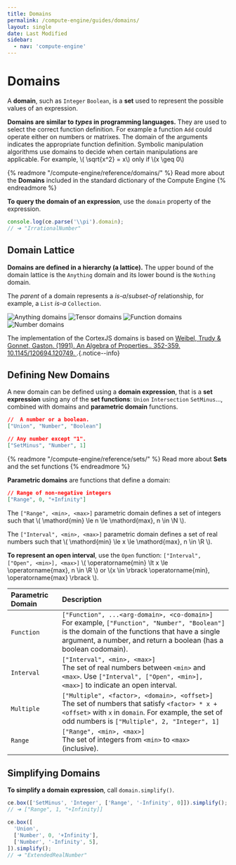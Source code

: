 ```yaml
---
title: Domains
permalink: /compute-engine/guides/domains/
layout: single
date: Last Modified
sidebar:
  - nav: 'compute-engine'
---
```


# Domains

A **domain**, such as `Integer` `Boolean`, is a **set** used to represent the
possible values of an expression.

**Domains are similar to _types_ in programming languages.** They are used to
select the correct function definition. For example a function `Add` could
operate either on numbers or matrixes. The domain of the arguments indicates the
appropriate function definition. Symbolic manipulation algorithms use domains to
decide when certain manipulations are applicable. For example, \\( \sqrt{x^2} =
x\\) only if \\(x \geq 0\\)

{% readmore "/compute-engine/reference/domains/" %} Read more about the
<strong>Domains</strong> included in the standard dictionary of the Compute
Engine {% endreadmore %}

**To query the domain of an expression**, use the `domain` property of the
expression.

```js
console.log(ce.parse('\\pi').domain);
// ➔ "IrrationalNumber"
```

<section id='domain-lattice'>

## Domain Lattice

**Domains are defined in a hierarchy (a lattice).** The upper bound of the
domain lattice is the `Anything` domain and its lower bound is the `Nothing`
domain.

The _parent_ of a domain represents a _is-a_/_subset-of_ relationship, for
example, a `List` _is-a_ `Collection`.

![Anything domains](/assets/domains.001.jpeg 'The top-level domains')
![Tensor domains](/assets/domains.002.jpeg 'The Tensor sub-domains')
![Function domains](/assets/domains.003.jpeg 'The Function sub-domains')
![Number domains](/assets/domains.004.jpeg 'The Number sub-domains')

The implementation of the CortexJS domains is based on
[Weibel, Trudy & Gonnet, Gaston. (1991). An Algebra of Properties.. 352-359. 10.1145/120694.120749. ](https://www.researchgate.net/publication/.221564157_An_Algebra_of_Properties).{.notice--info}

</section>

<section id='obtaining-the-domain-of-an-expression>

## Obtaining the Domain of an Expression

**To query the domain of an expression**, read the `domain` property of the
expression.

```js
const ce = new ComputeEngine();

ce.domain('Pi');
// ➔ "TranscendentalNumber"

ce.domain('Add');
// ➔ "Function": domain of the symbol "Add"

ce.domain(['Add', 5, 2]);
// ➔ "Number": the result of the "Add" function
// (its codomain) in general is a "Number"

ce.domain(ce.evaluate(['Add', 5, 2]));
// ➔ "Integer": once evaluated, the domain of the result may be more specific
```

</section>

<section id='defining-new-domains'>

## Defining New Domains

A new domain can be defined using a **domain expression**, that is a **set
expression** using any of the **set functions**: `Union` `Intersection`
`SetMinus`..., combined with domains and **parametric domain** functions.

```json
//  A number or a boolean.
["Union", "Number", "Boolean"]

// Any number except "1".
["SetMinus", "Number", 1]
```

{% readmore "/compute-engine/reference/sets/" %} Read more about
<strong>Sets</strong> and the set functions {% endreadmore %}

**Parametric domains** are functions that define a domain:

```json
// Range of non-negative integers
["Range", 0, "+Infinity"]
```

The `["Range", <min>, <max>]` parametric domain defines a set of integers such
that \\( \mathord{min} \le n \le \mathord{max}, n \in \N \\).

The `["Interval", <min>, <max>]` parametric domain defines a set of real numbers
such that \\( \mathord{min} \le x \le \mathord{max}, n \in \R \\).

**To represent an open interval**, use the `Open` function:
`["Interval", ["Open", <min>], <max>]` \\( \operatorname{min} \lt x \le
\operatorname{max}, n \in \R \\) or \\(x \in \rbrack \operatorname{min},
\operatorname{max} \rbrack \\).

<div class=symbols-table>

| Parametric Domain | Description                                                                                                                                                                                                             |
| :---------------- | :---------------------------------------------------------------------------------------------------------------------------------------------------------------------------------------------------------------------- |
| `Function`        | `["Function", ...<arg-domain>, <co-domain>]` <br> For example, `["Function", "Number", "Boolean"]` is the domain of the functions that have a single argument, a number, and return a boolean (has a boolean codomain). |
| `Interval`        | `["Interval", <min>, <max>]` <br> The set of real numbers between `<min>` and `<max>`. Use `["Interval", ["Open", <min>], <max>]` to indicate an open interval.                                                         |
| `Multiple`        | `["Multiple", <factor>, <domain>, <offset>]` <br> The set of numbers that satisfy `<factor> * x + <offset>` with `x` in `domain`. For example, the set of odd numbers is `["Multiple", 2, "Integer", 1]`                |
| `Range`           | `["Range", <min>, <max>]` <br> The set of integers from `<min>` to `<max>` (inclusive).                                                                                                                                 |

</div>

</section>

<section id='simplifying-domains'>

## Simplifying Domains

**To simplify a domain expression**, call `domain.simplify()`.

```js
ce.box(['SetMinus', 'Integer', ['Range', '-Infinity', 0]]).simplify();
// ➔ ["Range", 1, "+Infinity]]

ce.box([
  'Union',
  ['Number', 0, '+Infinity'],
  ['Number', '-Infinity', 5],
]).simplify();
// ➔ "ExtendedRealNumber"
```

</section>
